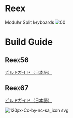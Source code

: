 # Reex
Modular Split keyboards
![00](https://user-images.githubusercontent.com/58157342/236686607-e0523119-3d03-4426-aeb5-2dbed56bc8e2.jpg)

# Build Guide

## Reex56
[ビルドガイド（日本語）](Reex56/Documents/buildguide.md)
## Reex67
[ビルドガイド（日本語）](Reex67/Documents/buildguide.md)

![120px-Cc-by-nc-sa_icon svg](https://user-images.githubusercontent.com/58157342/87903527-24883480-ca97-11ea-86a5-e6abcf258247.png)
